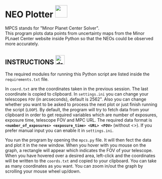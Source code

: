 # NEO Plotter&nbsp;<img src="https://cdn-icons-png.flaticon.com/512/1734/1734190.png" width="40">

MPCS stands for "Minor Planet Center Solver".<br>
This program plots data points from uncertainty maps from the Minor PLnaet Center website inside Python so that the NEOs could be observed more accurately.

<h2>INSTRUCTIONS&nbsp;<img src="https://cdn-icons-png.flaticon.com/512/5639/5639230.png" alt="drawing" width="30"/></h2>

The required modules for running this Python script are listed inside the `requirements.txt` file.

In `coord.txt` are the coordinates taken in the previous session. The last coordinate is copied to clipboard.
In `settings.ini` you can change your telescopes `FOV` (in arcseconds), default is 2562". Also you can change whether you want to be asked to process the next plot or just finish running the script (`LOOP`).
By default, the program will try to fetch data from your clipboard in order to get required variables which are number of exposures, exposure time, telescope FOV and MPC URL. The required data format is **`<number_of_exposures> <exposure_time> <URL> <FOV>`** (without <>).
If you prefer manual input you can enable it in `settings.ini`.

You run the program by opening the `mpcs.py` file. It will then fect the data and plot it in the new window.
When you hover with you mouse on the graph, a rectangle will appear which indicates the FOV of your telescope. When you have hovered over a desired area, left-click and the coordinates will be written to the `coords.txt` and copied to your clipboard. You can take as many coordinates as you want.
You can zoom in/out the graph by scrolling your mouse wheel up/down.
